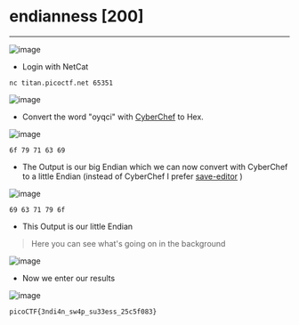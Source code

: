 # endianness [200]
---
![image](https://github.com/HAW-THL/Write-ups/assets/90260119/d009728f-0cd7-4c64-8190-b09366167d26)

- Login with NetCat

```
nc titan.picoctf.net 65351
```

![image](https://github.com/HAW-THL/Write-ups/assets/90260119/4c44322b-b4d6-4ba9-a282-221b101ec460)

- Convert the word "oyqci" with [CyberChef](https://gchq.github.io/CyberChef/) to Hex.

![image](https://github.com/HAW-THL/Write-ups/assets/90260119/8376a717-4bb9-46ae-87df-629659e142d6)

```
6f 79 71 63 69
```
- The Output is our big Endian which we can now convert with CyberChef to a little Endian (instead of CyberChef I prefer [save-editor](https://www.save-editor.com/tools/wse_hex.html) )

![image](https://github.com/HAW-THL/Write-ups/assets/90260119/30454a29-3422-49fc-add9-df2c9aacbaeb)

```
69 63 71 79 6f
```
- This Output is our little Endian

> Here you can see what's going on in the background

![image](https://github.com/HAW-THL/Write-ups/assets/90260119/74078ce7-7d82-42d4-bcdf-398062de5ca4)

- Now we enter our results

![image](https://github.com/HAW-THL/Write-ups/assets/90260119/6263976c-a267-4969-a5f4-eab044162ac3)

```
picoCTF{3ndi4n_sw4p_su33ess_25c5f083}
```
